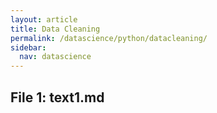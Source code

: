 ```yaml
---
layout: article
title: Data Cleaning
permalink: /datascience/python/datacleaning/
sidebar:
  nav: datascience
---
```


## File 1: text1.md
